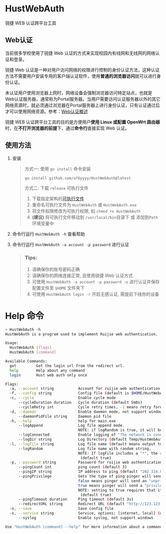 HustWebAuth
===========

锐捷 WEB 认证跨平台工具

Web认证
----------
当前很多学校使用了锐捷 Web 认证的方式来实现校园内有线网和无线网的网络认证和登录。

锐捷 Web 认证是一种对用户访问网络的权限进行控制的身份认证方法，这种认证方法不需要用户安装专用的客户端认证软件，使用**普通的浏览器访问**就可以进行身份认证。

未认证用户使用浏览器上网时，网络设备会强制浏览器访问特定站点，也就是Web认证服务器，通常称为Portal服务器。当用户需要访问认证服务器以外的其它网络资源时，就必须通过浏览器在Portal服务器上进行身份认证，只有认证通过后才可以使用网络资源。参考：[Web认证概述](https://image.ruijie.com.cn/Upload/Article/fd9117df-4b38-49fb-a6ac-a8b6cb43a130/RAC&RAP%20%E5%AE%9E%E6%96%BD%E4%B8%80%E6%9C%AC%E9%80%9A%EF%BC%88%E5%B0%8F%E7%9D%BF%E5%93%A5%EF%BC%89/RAC&RAP%20%E5%AE%9E%E6%96%BD%E4%B8%80%E6%9C%AC%E9%80%9A%EF%BC%88%E5%B0%8F%E7%9D%BF%E5%93%A5%EF%BC%89/8/1/Web%E8%AE%A4%E8%AF%81%E5%8E%9F%E7%90%86.html)

锐捷 WEB 认证跨平台工具的目的是方便用户**使用 Linux 或配置 OpenWrt 路由器**时，在**不打开浏览器的前提**下，通过**命令行**直接实现 Web 认证。

使用方法
-----------
1. 安装
    > 方式一: 使用 `go install` 命令安装
    > 
    > ```bash
    > go install github.com/a76yyyy/HustWebAuth@latest
    > ```
    > 
    > 方式二: 下载 `release` 可执行文件
    >
    > 1. 下载指定架构的[可执行文件](https://github.com/a76yyyy/HustWebAuth/releases)
    > 2. 重命名可执行文件为 `HustWebAuth` 或 `HustWebAuth.exe`
    > 3. 将文件权限修改为可执行权限, 如 `chmod +x HustWebAuth`
    > 4. **(建议)** 将可执行文件移动到 `/usr/local/bin`目录下 或 添加到`Path`环境变量中


2. 命令行运行 `HustWebAuth -h` 查看帮助
3. 命令行运行 `HustWebAuth -a account -p password` 进行认证

    > ### Tips:
    > 
    > 1. 请确保你的账号密码正确
    > 2. 请确保你的网络连接正常, 且使用锐捷 Web 认证方式
    > 3. 可使用 `HustWebAuth -a account -p password -o` 进行认证并保存配置文件至 `$HOME` 文件夹下
    > 4. 可使用 `HustWebAuth login -r` 开启无感认证, 需提前下线你的设备

Help 命令
==========
```bash
> HustWebAuth -h
HustWebAuth is a program used to implement Ruijie web authentication.

Usage:
  HustWebAuth [flags]
  HustWebAuth [command]

Available Commands:
  get         Get the login url from the redirect url.
  help        Help about any command
  login       Hust web auth only once

Flags:
  -a, --account string           Account for ruijie web authentication
  -f, --config string            Config file (default is $HOME/HustWebAuth.yaml)
  -c, --cycle                    Enable cycle mode
      --cycleDuration duration   Cycle duration (default 5m0s)
      --cycleRetry int           Cycle retry times, -1 means retry forever (default 3)
  -d, --daemon                   Enable daemon mode, not support windows
      --daemonPidFile string     Daemon pid file
  -h, --help                     help for main.exe
      --logAppend                Log file append mode.
                                 NOTE: if logRandom is true, it will be ignored (default true)
      --logConnected             Enable logging of "The network is connected" (default true)
      --logDir string            Log Directory (default Temp/HustWebAuth)
  -l, --logFile string           Log file name (default means output to os.stdout)
      --logRandom                Log file name with random string.
                                 NOTE: If logFile includes a "*", the random string replaces the last "*".
                                  (default true)
  -p, --password string          Password for ruijie web authentication
      --pingCount int            ping count (default 3)
      --pingIP string            IP address to ping (default "202.114.0.131")
      --pingPrivilege            Sets the type of ping pinger will send.
                                 false means pinger will send an "unprivileged" UDP ping.
                                 true means pinger will send a "privileged" raw ICMP ping.
                                 NOTE: setting to true requires that it be run with super-user privileges.
                                  (default true)
      --pingTimeout duration     Ping timeout (default 3s)
      --redirectURL string       Redirect URL (default "http://123.123.123.123")
  -o, --save                     Save config file
  -s, --service string           Service, options: [internet, local] (default "internet")
      --syslog                   Enable syslog, not support windows

Use "HustWebAuth [command] --help" for more information about a command.
```
